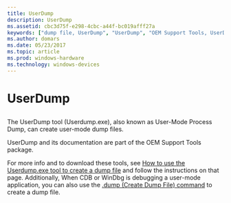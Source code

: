 ```yaml
---
title: UserDump
description: UserDump
ms.assetid: cbc3d75f-e298-4cbc-a44f-bc019afff27a
keywords: ["dump file, UserDump", "UserDump", "OEM Support Tools, UserDump", "User Mode Process Dump tool (UserDump)"]
ms.author: domars
ms.date: 05/23/2017
ms.topic: article
ms.prod: windows-hardware
ms.technology: windows-devices
---
```


# UserDump


## <span id="ddk_userdump_dbg"></span><span id="DDK_USERDUMP_DBG"></span>


The UserDump tool (Userdump.exe), also known as User-Mode Process Dump, can create user-mode dump files.

UserDump and its documentation are part of the OEM Support Tools package.

For more info and to download these tools, see [How to use the Userdump.exe tool to create a dump file](http://go.microsoft.com/fwlink/p/?LinkId=241339) and follow the instructions on that page. Additionally, When CDB or WinDbg is debugging a user-mode application, you can also use the [.dump (Create Dump File) command](-dump--create-dump-file-.md) to create a dump file.

 

 





